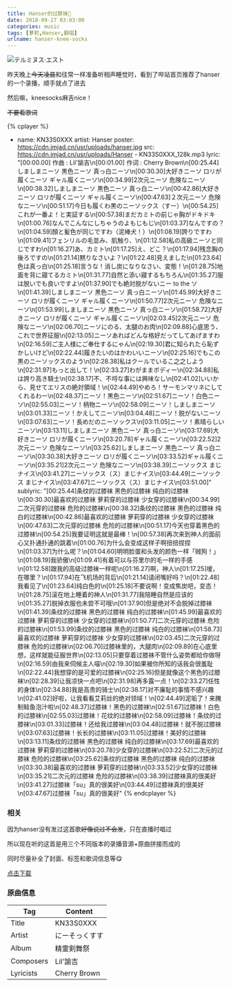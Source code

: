 ```yaml
---
title: Hanser的过膝袜🤤
date: 2018-09-27 03:03:00
categories: music
tags: [萝莉,Hanser,翻唱]
urlname: hanser-knee-socks
---
```

![テルミヌス·エスト](https://img.imjad.cn/images/2018/09/27/TerminusEst.gif)

昨天晚上~~今天凌晨~~和往常一样准备听相声睡觉时，看到了哔站首页推荐了hanser的一个录播，顺手就点了进去

然后嘛，kneesocks麻吉nice！

~~不要看歌词~~

{% cplayer %}
- name: KN33S0XXX
  artist: Hanser
  poster: https://cdn.imjad.cn/usr/uploads/hanser.jpg
  src: https://cdn.imjad.cn/usr/uploads/Hanser - KN33S0XXX_128k.mp3
  lyric: "[00:00.00] 作曲 : Lil'諭吉\n[00:01.00] 作词 : Cherry Brown\n[00:25.44]しましまニーソ 黒色ニーソ 真っ白ニーソ\n[00:30.30]大好きニーソ ロリが履くニーソ ギャル履くニーソ\n[00:34.99]2次元ニーソ 危険なニーソ\n[00:38.32]しましまニーソ 黒色ニーソ 真っ白ニーソ\n[00:42.86]大好きニーソ ロリが履くニーソ ギャル履くニーソ\n[00:47.63]２次元ニーソ 危険なニーソ\n[00:51.17]今日も履くわ黒のニーソックス（すー）\n[00:54.25]これが一番よ！と実証する\n[00:57.38]まだカミトの前じゃ胸がドキドキ\n[01:00.76]なんでこんなにしちゃうのよもじもじ\n[01:03.37]なんですの？\n[01:04.59]顏と髪色が同じですわ（泥棒犬！）\n[01:08.19]誇りですわ\n[01:09.41]フェンリルの毛並み、肌触り、\n[01:12.58]私の高級ニーソと同じですわ\n[01:16.27]あ、カミト\n[01:17.25]え、どこ？\n[01:17.94]残念胸の後ろですの\n[01:21.14]黙りなさいよ？\n[01:22.48]見えました\n[01:23.64]色は真っ白\n[01:25.18]言うな！消し炭になりなさい、変態！\n[01:28.75]地面を背に寢てるカミト\n[01:31.77]自然と添い寢するもちろん\n[01:35.27]服は脱いでも良いですよ\n[01:37.90]でも絶対脱がないニー to the ソ\n[01:41.39]しましまニーソ 黒色ニーソ 真っ白ニーソ\n[01:45.99]大好きニーソ ロリが履くニーソ ギャル履くニーソ\n[01:50.77]2次元ニーソ 危険なニーソ\n[01:53.99]しましまニーソ 黒色ニーソ 真っ白ニーソ\n[01:58.72]大好きニーソ ロリが履くニーソ ギャル履くニーソ\n[02:03.45]2次元ニーソ 危険なニーソ\n[02:06.70]ニーソにのる、太腿のお肉\n[02:09.88]心底思う、これで世界征服\n[02:13.05]ニーソあればどんな格好だってしてあげますわ\n[02:16.59]ご主人様にご奉仕するにゃん\n[02:19.30]君に知られたら恥ずかしいけど\n[02:22.44]履きたいのはかわいいニーソ\n[02:25.16]でもこの黒のニーソックスのよう\n[02:28.38]私はクールでいるこ之之しよう\n[02:31.97]もっと出して！\n[02:33.27]わがままボディー\n[02:34.88]私は誇り高き騎士\n[02:38.17]不、不埒な事には興味なし\n[02:41.02]いいから、見せてエリスの絶対領域！\n[02:44.49]やめろ！サーモンマリネにしてくれるわー\n[02:48.37]ニーソ！黒色ニーソ\n[02:51.67]ニーソ！白色ニーソ\n[02:55.03]ニーソ！柄物ニーソ\n[02:58.09]ニーソ！しましまニーソ\n[03:01.33]ニーソ！かえしてニーソ\n[03:04.48]ニーソ！脱がないニーソ\n[03:07.63]ニーソ！長めだのニーソックス\n[03:11.05]ニーソ！素晴らしいニーソ\n[03:13.11]しましまニーソ 黒色ニーソ 真っ白ニーソ\n[03:17.69]大好きニーソ ロリが履くニーソ\n[03:20.78]ギャル履くニーソ\n[03:22.52]2次元ニーソ 危険なニーソ\n[03:25.62]しましまニーソ 黒色ニーソ 真っ白ニーソ\n[03:30.38]大好きニーソ ロリが履くニーソ\n[03:33.52]ギャル履くニーソ\n[03:35.21]2次元ニーソ 危険なニーソ\n[03:38.39]ニーソックス まじナイス\n[03:41.27]ニーソックス（ス）まじナイス\n[03:44.49]ニーソックス まじナイス\n[03:47.67]ニーソックス（ス）まじナイス\n[03:51.00]"
  sublyric: "[00:25.44]条纹的过膝袜 黑色的过膝袜 纯白的过膝袜\n[00:30.30]最喜欢的过膝袜 萝莉穿的过膝袜 少女穿的过膝袜\n[00:34.99]二次元穿的过膝袜 危险的过膝袜\n[00:38.32]条纹的过膝袜 黑色的过膝袜 纯白的过膝袜\n[00:42.86]最喜欢的过膝袜 萝莉穿的过膝袜 少女穿的过膝袜\n[00:47.63]二次元穿的过膝袜 危险的过膝袜\n[00:51.17]今天也穿着黑色的过膝袜\n[00:54.25]我要证明这就是最棒！\n[00:57.38]再次来到神人的面前心又扑通扑通的跳着\n[01:00.76]为什么会变成这样子啊扭扭捏捏\n[01:03.37]为什么呢？\n[01:04.60]明明脸蛋和头发的颜色一样「贼狗！」\n[01:08.19]我骄傲\n[01:09.41]有着可以与芬里尔的毛一样的手感\n[01:12.58]跟我的高级过膝袜一样呢\n[01:16.27]啊，神人\n[01:17.25]嗳，在哪里？\n[01:17.94]在飞机场的背后\n[01:21.14]请闭嘴好吗？\n[01:22.48]我看见了\n[01:23.64]纯白色的\n[01:25.18]不要说啊！变成焦炭吧，变态！\n[01:28.75]滚在地上睡着的神人\n[01:31.77]我陪睡自然是应该的\n[01:35.27]脱掉衣服也未尝不可哦\n[01:37.90]但是绝对不会脱掉过膝袜\n[01:41.39]条纹的过膝袜 黑色的过膝袜 纯白的过膝袜\n[01:45.99]最喜欢的过膝袜 萝莉穿的过膝袜 少女穿的过膝袜\n[01:50.77]二次元穿的过膝袜 危险的过膝袜\n[01:53.99]条纹的过膝袜 黑色的过膝袜 纯白的过膝袜\n[01:58.73]最喜欢的过膝袜 萝莉穿的过膝袜 少女穿的过膝袜\n[02:03.45]二次元穿的过膝袜 危险的过膝袜\n[02:06.70]过膝袜里的，大腿肉\n[02:09.89]在心底里想，这样就能征服世界\n[02:13.05]只要穿着过膝袜不管什么姿势都给你做呀\n[02:16.59]由我来伺候主人喵\n[02:19.30]如果被你所知的话我会很羞耻\n[02:22.44]我想穿的是可爱的过膝袜\n[02:25.16]但是就像这个黑色的过膝袜\n[02:28.39]让我凉快一点吧\n[02:31.98]再多露一点！\n[02:33.27]任性的身体\n[02:34.88]我是高贵的骑士\n[02:38.17]对不廉耻的事情不感兴趣\n[02:41.02]好啦，让我看看艾莉丝的绝对领域！\n[02:44.49]泥垢了！来腌制鲑鱼泡汁啦\n[02:48.37]过膝袜！黑色的过膝袜\n[02:51.67]过膝袜！白色的过膝袜\n[02:55.03]过膝袜！花纹的过膝袜\n[02:58.09]过膝袜！条纹的过膝袜\n[03:01.33]过膝袜！还给我过膝袜\n[03:04.48]过膝袜！就不脱过膝袜\n[03:07.63]过膝袜！长长的过膝袜\n[03:11.05]过膝袜！美好的过膝袜\n[03:13.11]条纹的过膝袜 黑色的过膝袜 纯白的过膝袜\n[03:17.69]最喜欢的过膝袜 萝莉穿的过膝袜\n[03:20.78]少女穿的过膝袜\n[03:22.52]二次元的过膝袜 危险的过膝袜\n[03:25.62]条纹的过膝袜 黑色的过膝袜 纯白的过膝袜\n[03:30.38]最喜欢的过膝袜 萝莉穿的过膝袜\n[03:33.52]少女穿的过膝袜\n[03:35.21]二次元的过膝袜 危险的过膝袜\n[03:38.39]过膝袜真的很美好\n[03:41.27]过膝袜「su」真的很美好\n[03:44.49]过膝袜真的很美好\n[03:47.67]过膝袜「su」真的很美好"
{% endcplayer %}


### 相关

因为hanser没有发过这首歌~~好像说过不会发~~，只在直播时唱过

所以现在听的这首是用三个不同版本的录播音源+原曲拼接而成的

同时尽量补全了封面、标签和歌词信息等😋


[点击下载](https://cdn.imjad.cn/usr/uploads/Hanser%20-%20KN33S0XXX.mp3)


### 原曲信息

| Tag| Content |
| --------- | -------------- |
| Title     | KN33S0XXX      |
| Artist    | にーそっくすす |
| Album     | 精霊剣舞祭     |
| Composers | Lil'諭吉       |
| Lyricists | Cherry Brown   |


　